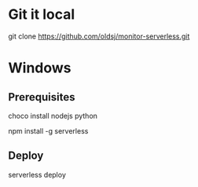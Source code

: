 
# Git it local
git clone https://github.com/oldsj/monitor-serverless.git

# Windows
## Prerequisites
choco install nodejs python

npm install -g serverless

## Deploy
serverless deploy

